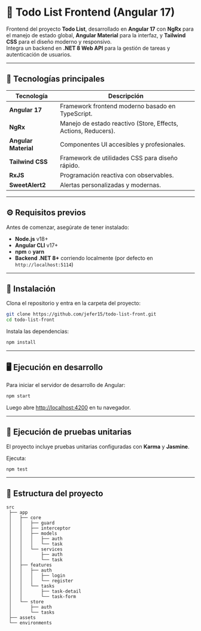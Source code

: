 
# 📝 Todo List Frontend (Angular 17)

Frontend del proyecto **Todo List**, desarrollado en **Angular 17** con **NgRx** para el manejo de estado global, **Angular Material** para la interfaz, y **Tailwind CSS** para el diseño moderno y responsivo.  
Integra un backend en **.NET 8 Web API** para la gestión de tareas y autenticación de usuarios.

---

## 🚀 Tecnologías principales

| Tecnología | Descripción |
|-------------|-------------|
| **Angular 17** | Framework frontend moderno basado en TypeScript. |
| **NgRx** | Manejo de estado reactivo (Store, Effects, Actions, Reducers). |
| **Angular Material** | Componentes UI accesibles y profesionales. |
| **Tailwind CSS** | Framework de utilidades CSS para diseño rápido. |
| **RxJS** | Programación reactiva con observables. |
| **SweetAlert2** | Alertas personalizadas y modernas. |

---

## ⚙️ Requisitos previos

Antes de comenzar, asegúrate de tener instalado:

- **Node.js** v18+  
- **Angular CLI** v17+  
- **npm** o **yarn**  
- **Backend .NET 8+** corriendo localmente (por defecto en `http://localhost:5114`)

---

## 🧩 Instalación

Clona el repositorio y entra en la carpeta del proyecto:

```bash
git clone https://github.com/jefer15/todo-list-front.git
cd todo-list-front
```

Instala las dependencias:

```bash
npm install
```

---

## 🖥️ Ejecución en desarrollo

Para iniciar el servidor de desarrollo de Angular:

```bash
npm start
```

Luego abre [http://localhost:4200](http://localhost:4200) en tu navegador.

---

## 🧪 Ejecución de pruebas unitarias

El proyecto incluye pruebas unitarias configuradas con **Karma** y **Jasmine**.

Ejecuta:

```bash
npm test
```
---

## 🧱 Estructura del proyecto

```
src
 ├── app
 │   ├── core
 │   │   ├── guard
 │   │   ├── interceptor
 │   │   ├── models
 │   │   │   ├── auth
 │   │   │   └── task
 │   │   └── services
 │   │       ├── auth
 │   │       └── task
 │   ├── features
 │   │   ├── auth
 │   │   │   ├── login
 │   │   │   └── register
 │   │   └── tasks
 │   │       ├── task-detail
 │   │       └── task-form
 │   └── store
 │       ├── auth
 │       └── tasks
 ├── assets
 └── environments
```
